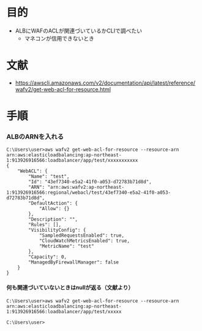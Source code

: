 # 目的
- ALBにWAFのACLが関連づいているかCLIで調べたい
  - マネコンが信用できないとき

# 文献
- https://awscli.amazonaws.com/v2/documentation/api/latest/reference/wafv2/get-web-acl-for-resource.html

# 手順
### ALBのARNを入れる
```
C:\Users\user>aws wafv2 get-web-acl-for-resource --resource-arn arn:aws:elasticloadbalancing:ap-northeast-1:913926916566:loadbalancer/app/test/xxxxxxxxxxx
{
    "WebACL": {
        "Name": "test",
        "Id": "43ef7340-e5a2-41f0-a053-d72783b71d8d",
        "ARN": "arn:aws:wafv2:ap-northeast-1:913926916566:regional/webacl/test/43ef7340-e5a2-41f0-a053-d72783b71d8d",
        "DefaultAction": {
            "Allow": {}
        },
        "Description": "",
        "Rules": [],
        "VisibilityConfig": {
            "SampledRequestsEnabled": true,
            "CloudWatchMetricsEnabled": true,
            "MetricName": "test"
        },
        "Capacity": 0,
        "ManagedByFirewallManager": false
    }
}
```
#### 何も関連づいていないときはnullが返る（文献より）
```
C:\Users\user>aws wafv2 get-web-acl-for-resource --resource-arn arn:aws:elasticloadbalancing:ap-northeast-1:913926916566:loadbalancer/app/test/xxxxx

C:\Users\user>
```
